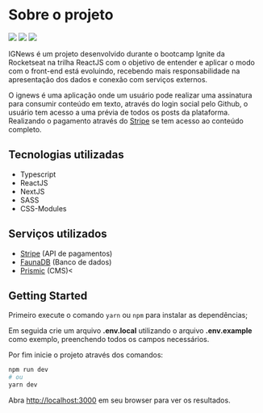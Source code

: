 # Sobre o projeto <br>

<img src="https://github.com/gabeps2/ignews/blob/main/img/homepage.png?raw=true"/>
<img src="https://github.com/gabeps2/ignews/blob/main/img/posts.png?raw=true"/>
<img src="https://github.com/gabeps2/ignews/blob/main/img/post-example.png?raw=true"/> <br>

IGNews é um projeto desenvolvido durante o bootcamp Ignite da Rocketseat na trilha ReactJS com o objetivo de entender e aplicar o modo com o front-end está evoluindo, recebendo mais responsabilidade na apresentação dos dados e conexão com serviços externos.

O ignews é uma aplicação onde um usuário pode realizar uma assinatura para consumir conteúdo em texto, através do login social pelo Github, o usuário tem acesso a uma prévia de todos os posts da plataforma. Realizando o pagamento através do [Stripe](https://stripe.com/en-br) se tem acesso ao conteúdo completo.

## Tecnologias utilizadas

- Typescript
- ReactJS
- NextJS
- SASS
- CSS-Modules

## Serviços utilizados

- [Stripe](https://stripe.com/en-br) (API de pagamentos)
- [FaunaDB](https://fauna.com/) (Banco de dados)
- [Prismic](https://prismic.io/) (CMS)<

## Getting Started

Primeiro execute o comando ``yarn`` ou ``npm`` para instalar as dependências;

Em seguida crie um arquivo **.env.local** utilizando o arquivo **.env.example** como exemplo, preenchendo todos os campos necessários.

Por fim inicie o projeto através dos comandos: 
```bash
npm run dev
# ou
yarn dev
```

Abra [http://localhost:3000](http://localhost:3000) em seu browser para ver os resultados.
